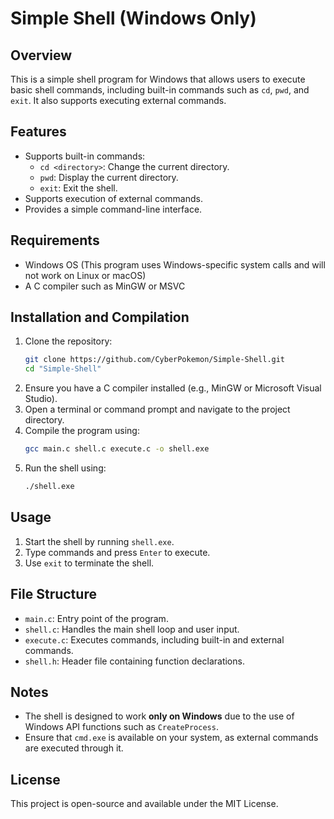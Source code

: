 # Simple Shell (Windows Only)

## Overview
This is a simple shell program for Windows that allows users to execute basic shell commands, including built-in commands such as `cd`, `pwd`, and `exit`. It also supports executing external commands.

## Features
- Supports built-in commands:
  - `cd <directory>`: Change the current directory.
  - `pwd`: Display the current directory.
  - `exit`: Exit the shell.
- Supports execution of external commands.
- Provides a simple command-line interface.

## Requirements
- Windows OS (This program uses Windows-specific system calls and will not work on Linux or macOS)
- A C compiler such as MinGW or MSVC

## Installation and Compilation
1. Clone the repository:
   ```sh
   git clone https://github.com/CyberPokemon/Simple-Shell.git
   cd "Simple-Shell"
   ```
2. Ensure you have a C compiler installed (e.g., MinGW or Microsoft Visual Studio).
3. Open a terminal or command prompt and navigate to the project directory.
4. Compile the program using:
   ```sh
   gcc main.c shell.c execute.c -o shell.exe
   ```
5. Run the shell using:
   ```sh
   ./shell.exe
   ```

## Usage
1. Start the shell by running `shell.exe`.
2. Type commands and press `Enter` to execute.
3. Use `exit` to terminate the shell.

## File Structure
- `main.c`: Entry point of the program.
- `shell.c`: Handles the main shell loop and user input.
- `execute.c`: Executes commands, including built-in and external commands.
- `shell.h`: Header file containing function declarations.

## Notes
- The shell is designed to work **only on Windows** due to the use of Windows API functions such as `CreateProcess`.
- Ensure that `cmd.exe` is available on your system, as external commands are executed through it.

## License
This project is open-source and available under the MIT License.

